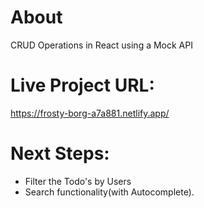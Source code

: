 # About

CRUD Operations in React using a Mock API

# Live Project URL:

https://frosty-borg-a7a881.netlify.app/

# Next Steps:

- Filter the Todo's by Users
- Search functionality(with Autocomplete).
